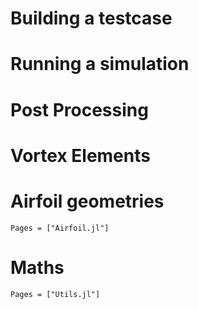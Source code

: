 # Building a testcase

# Running a simulation

# Post Processing

# Vortex Elements

# Airfoil geometries
```@autodocs
Pages = ["Airfoil.jl"]
```

# Maths
```@autodocs
Pages = ["Utils.jl"]
```

